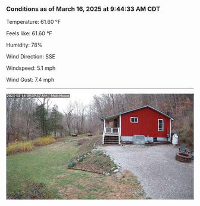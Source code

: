 ### Conditions as of March 16, 2025 at 9:44:33 AM CDT 

Temperature: 61.60 &deg;F

Feels like: 61.60 &deg;F

Humidity: 78%

Wind Direction: SSE

Windspeed: 5.1 mph

Wind Gust: 7.4 mph

---

<img src="./images/latest.jpeg"/>

